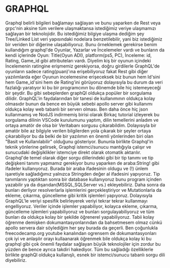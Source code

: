 # GRAPHQL
Graphql belirli bilgileri bağlamayı sağlayan ve bunu yaparken de Rest veya grpc'nin aksine tüm verilere ulaşmaktansa istediğimiz veriye ulaşmamızı sağlayan bir teknolojidir. Bu istediğimiz bilgiye ulaşma dediğim şey Tree/Linked List veri yapısındaki nodelara benzetilebilir, yani biz istediğimiz bir veriden bir diğerine ulaşabiliyoruz. Bunu örneklemek gerekirse benim kullandığım graphql'de Oyunlar, Yazarlar ve İncelemeler vardı ve bunların da kendi içlerinde Oyun: Title(Oyun ADI), platform(ps5, PC), İnceleme: id, Rating, Game_id gibi attributeları vardı. Diyelim kiş bir oyunun içindeki İncelemenin ratingine erişmemiz gerekiyorsa, doğru girdilerle GraphQL'de oyunların sadece rating(puan)'ına erişebiliyoruz fakat Rest gibi diğer yazılımlarda eğer Oyunun incelemesine erişeceksek biz bunun hem Id'sini hem Game_id'sini hem de Rating'ini görüyoruz dolayısıyla bu durum da veri fazlalığı yaratıyor ki bu bir programcının bu dönemde bile hiç istemeyeceği bir şeydir. Bu gibi sebeplerden graphQl oldukça popüler bir sorgulama dilidir. 
GraphQL'in faydalarından bir tanesi de kullanımının oldukça kolay olmasıdır bunun da bence en büyük sebebi apollo server gibi kullanımı oldukça kolay web tabanlı bir serverı olması. Ben daha önce hiç json kullanmamış ve NodJS indirmemiş birisi olarak Birkaç tutorial izleyerek bu sorgulama dilinin VSCode kurulumunu yaptım, dilin temellerini anladım ve ortaya amatör de olsa bir Veritabanı sorgusu çıkarabildim. Dolayısıyla bir amatör bile az bilgiyle verilen bilgilerden yola çıkarak bir şeyler ortaya çıkarabiliyor bu da belki de bir yazılımın en önemli yönlerinden biri olan "Basit ve Kullanılabilir" olduğunu gösteriyor. Bununla birlikte Graphql'in teknik yönlerine gelirsek, Graphql istemci/sunucu mantığıyla çalışır ve sunucudaki değişiklikler istemciye direkt olarak otomatik aktarılır. Graphql'de temel olarak diğer sorgu dillerindeki gibi bir tip tanımı ve tip değişkeni tanımı yapmamız gerekiyor bunu yaparken de araba:String! gibi ifadeler kullanıyoruz. Burada bir araba ifadesinin oldugu ve (!) ünlem işaretiyle sağladığımız yalnızca Stringden değer al ifadesini yapıyoruz. Tip tanımlarını yaptıktan sonra bir database kullanıyoruz bunu program içinden yazabilir ya da dışarıdan(MSSQL,SQLServer vs.) ekleyebiliriz. Daha sonra da bunları derliyor resolverlarla işlemlerini gerçekleştiriyor ve Mutationlarla da ekleme, çıkarma, güncelleme gibi kritik işlemleri yapıyoruz. Dolayısıyla GraphQL'le veriyi spesifik belirleyerek veriyi tekrar tekrar kullanmayı engelliyoruz. Veriler içinde işlemler yapabiliyor, kolayca ekleme, çıkarma, güncelleme işlemleri yapabiliyoruz ve bunları sorgulayabiliyoruz ve tüm bunları da oldukça kolay bir şekilde öğrenerel yapabiliyoruz. Tabii kolay öğrenme demişken dokumantasyonlarından da bahsetmesem olmaz cünkü apollo servera dair söylediğim her şey burada da geçerli. Ben çoğunlukla freecodecamp.org youtube kanalından ogrensem de dokumantasyonları çok iyi ve anlaşılır orayı kullaanarak öğrenmek bile oldukça kolay ki bu graphql gibi çok önemli faydalar sağlayan büyük teknolojiler için zordur bu yüzden de bence ayrıca takdiri hakediyor. Tüm bu sağladığı özelliklerle birlikte graphQl oldukça kullanışlı, esnek bir istemci/sunucu tabanlı sorgu dili diyebiliriz. 
